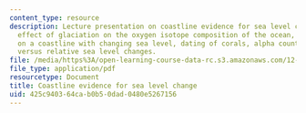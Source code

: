 ```yaml
---
content_type: resource
description: Lecture presentation on coastline evidence for sea level change, the
  effect of glaciation on the oxygen isotope composition of the ocean, Terrace formation
  on a coastline with changing sea level, dating of corals, alpha counting, and eustatic
  versus relative sea level changes.
file: /media/https%3A/open-learning-course-data-rc.s3.amazonaws.com/12-740-paleoceanography-spring-2008/425c940364cab0b50dad0480e5267156_lec05_slide.pdf
file_type: application/pdf
resourcetype: Document
title: Coastline evidence for sea level change
uid: 425c9403-64ca-b0b5-0dad-0480e5267156
---
```

